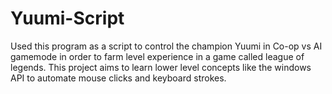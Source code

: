 # Yuumi-Script

Used this program as a script to control the champion Yuumi in Co-op vs AI gamemode in order to farm level experience in a game called league of legends. This project aims to learn lower level concepts like the windows API to automate mouse clicks and keyboard strokes. 
